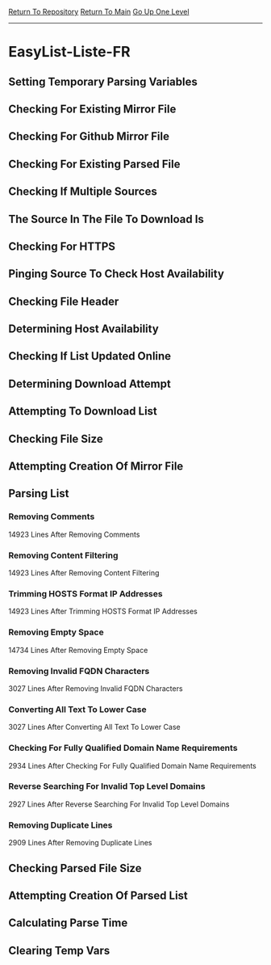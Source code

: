 [Return To Repository](https://github.com/deathbybandaid/piholeparser/)
[Return To Main](https://github.com/deathbybandaid/piholeparser/blob/master/RecentRunLogs/Mainlog.md)
[Go Up One Level](https://github.com/deathbybandaid/piholeparser/blob/master/RecentRunLogs/TopLevelScripts/30-Processing-External-Blacklists.md)
____________________________________
# EasyList-Liste-FR
## Setting Temporary Parsing Variables
## Checking For Existing Mirror File
## Checking For Github Mirror File
## Checking For Existing Parsed File
## Checking If Multiple Sources
## The Source In The File To Download Is
## Checking For HTTPS
## Pinging Source To Check Host Availability
## Checking File Header
## Determining Host Availability
## Checking If List Updated Online
## Determining Download Attempt
## Attempting To Download List
## Checking File Size
## Attempting Creation Of Mirror File
## Parsing List
### Removing Comments
14923 Lines After Removing Comments
### Removing Content Filtering
14923 Lines After Removing Content Filtering
### Trimming HOSTS Format IP Addresses
14923 Lines After Trimming HOSTS Format IP Addresses
### Removing Empty Space
14734 Lines After Removing Empty Space
### Removing Invalid FQDN Characters
3027 Lines After Removing Invalid FQDN Characters
### Converting All Text To Lower Case
3027 Lines After Converting All Text To Lower Case
### Checking For Fully Qualified Domain Name Requirements
2934 Lines After Checking For Fully Qualified Domain Name Requirements
### Reverse Searching For Invalid Top Level Domains
2927 Lines After Reverse Searching For Invalid Top Level Domains
### Removing Duplicate Lines
2909 Lines After Removing Duplicate Lines
## Checking Parsed File Size
## Attempting Creation Of Parsed List
## Calculating Parse Time
## Clearing Temp Vars
